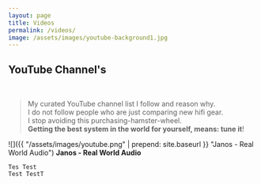 ```yaml
---
layout: page
title: Videos
permalink: /videos/
image: /assets/images/youtube-background1.jpg
---
```


## YouTube Channel's
<br />

>My curated YouTube channel list I follow and reason why. \
>I do not follow people who are just comparing new hifi gear. \
>I stop avoiding this purchasing-hamster-wheel. \
>**Getting the best system in the world for yourself, means: tune it**!

![]({{ "/assets/images/youtube.png" | prepend: site.baseurl }} "Janos - Real World Audio") **Janos - Real World Audio**

```
Tes Test
Test TestT
```